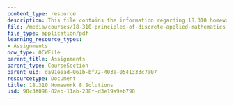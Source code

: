 ```yaml
---
content_type: resource
description: This file contains the information regarding 18.310 homework 8 solution.
file: /media/courses/18-310-principles-of-discrete-applied-mathematics-fall-2013/98c3f09682eb11ab288fd3e19a9eb790_MIT18_310F13_Homework8Sol.pdf
file_type: application/pdf
learning_resource_types:
- Assignments
ocw_type: OCWFile
parent_title: Assignments
parent_type: CourseSection
parent_uid: da91eead-061b-bf72-403e-0541333c7a07
resourcetype: Document
title: 18.310 Homework 8 Solutions
uid: 98c3f096-82eb-11ab-288f-d3e19a9eb790
---
```

